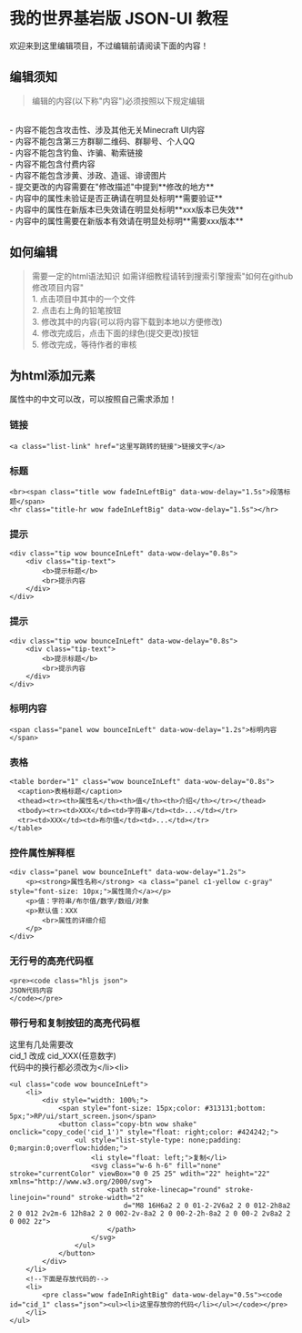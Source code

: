 # 我的世界基岩版 JSON-UI 教程
欢迎来到这里编辑项目，不过编辑前请阅读下面的内容！

## 编辑须知
> 编辑的内容(以下称"内容")必须按照以下规定编辑
<br>
- 内容不能包含攻击性、涉及其他无关Minecraft UI内容
<br>- 内容不能包含第三方群聊二维码、群聊号、个人QQ
<br>- 内容不能包含钓鱼、诈骗、勒索链接
<br>- 内容不能包含付费内容
<br>- 内容不能包含涉黄、涉政、造谣、诽谤图片
<br>- 提交更改的内容需要在"修改描述"中提到**修改的地方**
<br>- 内容中的属性未验证是否正确请在明显处标明**需要验证**
<br>- 内容中的属性在新版本已失效请在明显处标明**xxx版本已失效**
<br>- 内容中的属性需要在新版本有效请在明显处标明**需要xxx版本**

## 如何编辑
>需要一定的html语法知识
>如需详细教程请转到搜索引擎搜索"如何在github修改项目内容"
<br>1. 点击项目中其中的一个文件
<br>2. 点击右上角的铅笔按钮
<br>3. 修改其中的内容(可以将内容下载到本地以方便修改)
<br>4. 修改完成后，点击下面的绿色(提交更改)按钮
<br>5. 修改完成，等待作者的审核

## 为html添加元素
属性中的中文可以改，可以按照自己需求添加！

### 链接
```
<a class="list-link" href="这里写跳转的链接">链接文字</a>
```

### 标题
```
<br><span class="title wow fadeInLeftBig" data-wow-delay="1.5s">段落标题</span>
<hr class="title-hr wow fadeInLeftBig" data-wow-delay="1.5s"></hr>
```

### 提示
```
<div class="tip wow bounceInLeft" data-wow-delay="0.8s">
    <div class="tip-text">
        <b>提示标题</b>
        <br>提示内容
    </div>
</div>
```

### 提示
```
<div class="tip wow bounceInLeft" data-wow-delay="0.8s">
    <div class="tip-text">
        <b>提示标题</b>
        <br>提示内容
    </div>
</div>
```

### 标明内容
```
<span class="panel wow bounceInLeft" data-wow-delay="1.2s">标明内容</span>
```

### 表格
```
<table border="1" class="wow bounceInLeft" data-wow-delay="0.8s">
  <caption>表格标题</caption>
  <thead><tr><th>属性名</th><th>值</th><th>介绍</th></tr></thead>
  <tbody><tr><td>XXX</td><td>字符串</td><td>...</td></tr>
  <tr><td>XXX</td><td>布尔值</td><td>...</td></tr>
</table>
```

### 控件属性解释框
```
<div class="panel wow bounceInLeft" data-wow-delay="1.2s">
    <p><strong>属性名称</strong> <a class="panel c1-yellow c-gray" style="font-size: 10px;">属性简介</a></p>
    <p>值：字符串/布尔值/数字/数组/对象
    <p>默认值：XXX
        <br>属性的详细介绍
    </p>
</div>
```

### 无行号的高亮代码框
```
<pre><code class="hljs json">
JSON代码内容
</code></pre>
```

### 带行号和复制按钮的高亮代码框
这里有几处需要改
<br>cid_1 改成 cid_XXX(任意数字)
<br>代码中的换行都必须改为\</li>\<li>
<br>
```
<ul class="code wow bounceInLeft">
    <li>
        <div style="width: 100%;">
            <span style="font-size: 15px;color: #313131;bottom: 5px;">RP/ui/start_screen.json</span>
            <button class="copy-btn wow shake" onclick="copy_code('cid_1')" style="float: right;color: #424242;">
                <ul style="list-style-type: none;padding: 0;margin:0;overflow:hidden;">
                    <li style="float: left;">复制</li>
                    <svg class="w-6 h-6" fill="none" stroke="currentColor" viewBox="0 0 25 25" wdith="22" height="22" xmlns="http://www.w3.org/2000/svg">
                        <path stroke-linecap="round" stroke-linejoin="round" stroke-width="2"
                            d="M8 16H6a2 2 0 01-2-2V6a2 2 0 012-2h8a2 2 0 012 2v2m-6 12h8a2 2 0 002-2v-8a2 2 0 00-2-2h-8a2 2 0 00-2 2v8a2 2 0 002 2z">
                        </path>
                    </svg>
                </ul>
            </button>
        </div>
    </li>
    <!--下面是存放代码的-->
    <li>
        <pre class="wow fadeInRightBig" data-wow-delay="0.5s"><code id="cid_1" class="json"><ul><li>这里存放你的代码</li></ul></code></pre>
    </li>
</ul>
```
